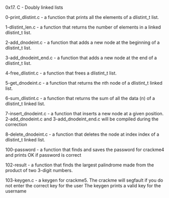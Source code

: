 0x17. C - Doubly linked lists

0-print_dlistint.c - a function that prints all the elements of a dlistint_t list.

1-dlistint_len.c - a function that returns the number of elements in a linked dlistint_t list.

2-add_dnodeint.c - a function that adds a new node at the beginning of a dlistint_t list.

3-add_dnodeint_end.c - a function that adds a new node at the end of a dlistint_t list.

4-free_dlistint.c - a function that frees a dlistint_t list.

5-get_dnodeint.c - a function that returns the nth node of a dlistint_t linked list.

6-sum_dlistint.c - a function that returns the sum of all the data (n) of a dlistint_t linked list.

7-insert_dnodeint.c - a function that inserts a new node at a given position.
2-add_dnodeint.c and 3-add_dnodeint_end.c will be compiled during the correction

8-delete_dnodeint.c - a function that deletes the node at index index of a dlistint_t linked list.

100-password - a function that finds and saves the password for crackme4 and prints OK if password is correct

102-result - a function that finds the largest palindrome made from the product of two 3-digit numbers.

103-keygen.c - a keygen for crackme5. The crackme will segfault if you do not enter the correct key for the user
The keygen prints a valid key for the username

